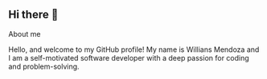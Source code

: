 ## Hi there 👋

 About me

Hello, and welcome to my GitHub profile! My name is Willians Mendoza and I am a self-motivated software developer with a deep passion for coding and problem-solving.

<!--
**Williansjm/Williansjm** is a ✨ _special_ ✨ repository because its `README.md` (this file) appears on your GitHub profile.

Here are some ideas to get you started:

- 🔭 I’m currently working on ...
- 🌱 I’m currently learning ...
- 👯 I’m looking to collaborate on ...
- 🤔 I’m looking for help with ...
- 💬 Ask me about ...
- 📫 How to reach me: ...
- 😄 Pronouns: ...
- ⚡ Fun fact: ...
-->
